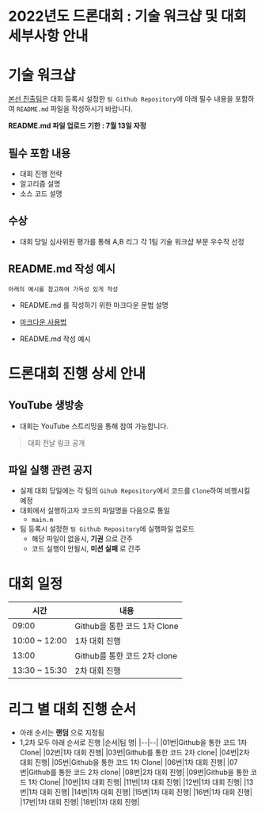 # 2022년도 드론대회 : 기술 워크샵 및 대회 세부사항 안내

# 기술 워크샵

[본선 진출팀]()은 대회 등록시 설정한 `팀 Github Repository`에 아래 필수 내용을 포함하여 `README.md` 파일을 작성하시기 바랍니다.

__README.md 파일 업로드 기한 : 7월 13일 자정__

## 필수 포함 내용

* 대회 진행 전략
* 알고리즘 설명
* 소스 코드 설명


## 수상
* 대회 당일 심사위원 평가를 통해 A,B 리그 각 1팀 기술 워크샵 부문 우수작 선정


## README.md 작성 예시

`아래의 예시를 참고하여 가독성 있게 작성`

* README.md 를 작성하기 위한 마크다운 문법 설명
* [마크다운 사용법](https://gist.github.com/ihoneymon/652be052a0727ad59601)

* README.md 작성 예시



# 드론대회 진행 상세 안내

## YouTube 생방송
* 대회는 YouTube 스트리밍을 통해 참여 가능합니다.
 > 대회 전날 링크 공개

## 파일 실행 관련 공지
* 실제 대회 당일에는 각 팀의 `Gihub Repository`에서 코드를 `Clone`하여 비행시킬 예정
* 대회에서 실행하고자 코드의 파일명을 다음으로 통일
  * `main.m`
* 팀 등록시 설정한 `팀 Github Repository`에 실행파일 업로드
  * 해당 파일이 없을시, __기권__ 으로 간주
  * 코드 실행이 안될시, __미션 실패__ 로 간주
  
# 대회 일정
|시간|내용|
|--|--|
|09:00|Github을 통한 코드 1차 Clone|
|10:00 ~ 12:00|1차 대회 진행|
|13:00|Github를 통한 코드 2차 clone|
|13:30 ~ 15:30|2차 대회 진행|



# 리그 별 대회 진행 순서

* 아래 순서는 __랜덤__ 으로 지정됨
* 1,2차 모두 아래 순서로 진행
|순서|팀 명|
|--|--|
|01번|Github을 통한 코드 1차 Clone|
|02번|1차 대회 진행|
|03번|Github를 통한 코드 2차 clone|
|04번|2차 대회 진행|
|05번|Github을 통한 코드 1차 Clone|
|06번|1차 대회 진행|
|07번|Github를 통한 코드 2차 clone|
|08번|2차 대회 진행|
|09번|Github을 통한 코드 1차 Clone|
|10번|1차 대회 진행|
|11번|1차 대회 진행|
|12번|1차 대회 진행|
|13번|1차 대회 진행|
|14번|1차 대회 진행|
|15번|1차 대회 진행|
|16번|1차 대회 진행|
|17번|1차 대회 진행|
|18번|1차 대회 진행|

